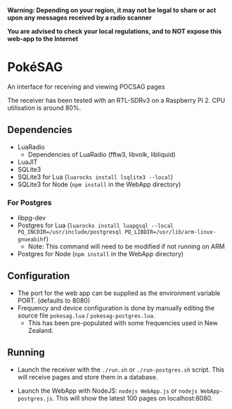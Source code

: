 __Warning: Depending on your region, it may not be legal to share or act upon any messages received by a radio scanner__

__You are advised to check your local regulations, and to NOT expose this web-app to the Internet__

# PokéSAG
An interface for receiving and viewing POCSAG pages

The receiver has been tested with an RTL-SDRv3 on a Raspberry Pi 2. CPU utilisation is around 80%.

## Dependencies
* LuaRadio
  * Dependencies of LuaRadio (fftw3, libvolk, libliquid)
* LuaJIT
* SQLite3
* SQLite3 for Lua (`luarocks install lsqlite3 --local`)
* SQLite3 for Node (`npm install` in the WebApp directory)

### For Postgres
* libpg-dev
* Postgres for Lua (`luarocks install luapgsql --local PQ_INCDIR=/usr/include/postgresql PQ_LIBDIR=/usr/lib/arm-linux-gnueabihf`)
  * Note: This command will need to be modified if not running on ARM
* Postgres for Node (`npm install` in the WebApp directory)

## Configuration
* The port for the web app can be supplied as the environment variable PORT. (defaults to 8080)
* Frequency and device configuration is done by manually editing the source file `pokesag.lua` / `pokesag-postgres.lua`.
  * This has been pre-populated with some frequencies used in New Zealand.

## Running
* Launch the receiver with the `./run.sh` or `./run-postgres.sh` script. This will receive pages and store them in a database.

* Launch the WebApp with NodeJS: `nodejs WebApp.js` or `nodejs WebApp-postgres.js`. This will show the latest 100 pages on localhost:8080.

